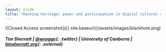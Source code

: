 ```yaml
---
layout: slide
title: "Hacking heritage: power and participation in digital cultural collections"
---
```


![Closed Access screenshot]({{ site.baseurl}}/assets/images/blackhole.png)

##### Tim Sherratt \| [@wragge](http://twitter.com/wragge){: .twitter} \| University of Canberra  \| [timsherratt.org](http://timsherratt.org/){: .external}
